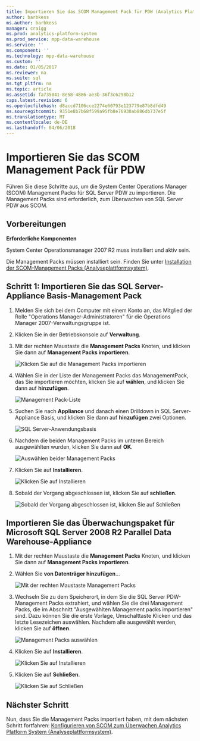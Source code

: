 ```yaml
---
title: Importieren Sie das SCOM Management Pack für PDW (Analytics Platform System)
author: barbkess
ms.author: barbkess
manager: craigg
ms.prod: analytics-platform-system
ms.prod_service: mpp-data-warehouse
ms.service: ''
ms.component: ''
ms.technology: mpp-data-warehouse
ms.custom: ''
ms.date: 01/05/2017
ms.reviewer: na
ms.suite: sql
ms.tgt_pltfrm: na
ms.topic: article
ms.assetid: fa735041-8e58-4886-ae3b-36f3c6298b12
caps.latest.revision: 6
ms.openlocfilehash: d8accd7106cce2274e60793e123779e87b8dfd49
ms.sourcegitcommit: 9351e8b7b68f599a95fb8e76930ab886db737e5f
ms.translationtype: MT
ms.contentlocale: de-DE
ms.lasthandoff: 04/06/2018
---
```

# <a name="import-the-scom-management-pack-for-pdw"></a>Importieren Sie das SCOM Management Pack für PDW
Führen Sie diese Schritte aus, um die System Center Operations Manager (SCOM) Management Packs für SQL Server PDW zu importieren. Die Management Packs sind erforderlich, zum Überwachen von SQL Server PDW aus SCOM.  
  
## <a name="BeforeBegin"></a>Vorbereitungen  
**Erforderliche Komponenten**  
  
System Center Operationsmanager 2007 R2 muss installiert und aktiv sein.  
  
Die Management Packs müssen installiert sein. Finden Sie unter [Installation der SCOM-Management Packs &#40;Analyseplattformsystem&#41;](install-the-scom-management-packs.md).  
  
## <a name="Step1"></a>Schritt 1: Importieren Sie das SQL Server-Appliance Basis-Management Pack  
  
1.  Melden Sie sich bei dem Computer mit einem Konto an, das Mitglied der Rolle "Operations Manager-Administratoren" für die Operations Manager 2007-Verwaltungsgruppe ist.  
  
2.  Klicken Sie in der Betriebskonsole auf **Verwaltung**.  
  
3.  Mit der rechten Maustaste die **Management Packs** Knoten, und klicken Sie dann auf **Management Packs importieren**.  
  
    ![Klicken Sie auf die Management Packs importieren](./media/import-the-scom-management-pack-for-pdw/SCOM_IMP.png "SCOM")  
  
4.  Wählen Sie in der Liste der Management Packs das ManagementPack, das Sie importieren möchten, klicken Sie auf **wählen**, und klicken Sie dann auf **hinzufügen**.  
  
    ![Management Pack-Liste](./media/import-the-scom-management-pack-for-pdw/SCOM_IMP2.png "SCOM_IMP2")  
  
5.  Suchen Sie nach **Appliance** und danach einen Drilldown in SQL Server-Appliance Basis, und klicken Sie dann auf **hinzufügen** zwei Optionen.  
  
    ![SQL Server-Anwendungsbasis](./media/import-the-scom-management-pack-for-pdw/SCOM_IMP3.png "SCOM_IMP3")  
  
6.  Nachdem die beiden Management Packs im unteren Bereich ausgewählten wurden, klicken Sie dann auf **OK**.  
  
    ![Auswählen beider Management Packs](./media/import-the-scom-management-pack-for-pdw/SCOM_IMP4.png "SCOM_IMP4")  
  
7.  Klicken Sie auf **Installieren**.  
  
    ![Klicken Sie auf Installieren](./media/import-the-scom-management-pack-for-pdw/SCOM_IMP5.png "SCOM_IMP5")  
  
8.  Sobald der Vorgang abgeschlossen ist, klicken Sie auf **schließen**.  
  
    ![Sobald der Vorgang abgeschlossen ist, klicken Sie auf Schließen](./media/import-the-scom-management-pack-for-pdw/SCOM_IMP6.png "SCOM_IMP6")  
  
## <a name="Step2"></a>Importieren Sie das Überwachungspaket für Microsoft SQL Server 2008 R2 Parallel Data Warehouse-Appliance  
  
1.  Mit der rechten Maustaste die **Management Packs** Knoten, und klicken Sie dann auf **Management Packs importieren**.  
  
2.  Wählen Sie **von Datenträger hinzufügen**...  
  
    ![Mit der rechten Maustaste Management Packs](./media/import-the-scom-management-pack-for-pdw/SCOM_PDW.png "SCOM_PDW")  
  
3.  Wechseln Sie zu dem Speicherort, in dem Sie die SQL Server PDW-Management Packs extrahiert, und wählen Sie die drei Management Packs, die im Abschnitt "Ausgewählten Management packs importieren" sind. Dazu können Sie die erste Vorlage, Umschalttaste Klicken und das letzte Lesezeichen auswählen. Nachdem alle ausgewählt werden, klicken Sie auf **öffnen**.  
  
    ![Management Packs auswählen](./media/import-the-scom-management-pack-for-pdw/SCOM_PDW2.png "SCOM_PDW2")  
  
4.  Klicken Sie auf **Installieren**.  
  
    ![Klicken Sie auf Installieren](./media/import-the-scom-management-pack-for-pdw/SCOM_PDW3.png "SCOM_PDW3")  
  
5.  Klicken Sie auf **Schließen**.  
  
    ![Klicken Sie auf Schließen](./media/import-the-scom-management-pack-for-pdw/SCOM_PDW4.png "SCOM_PDW4")  
  
## <a name="next-step"></a>Nächster Schritt  
Nun, dass Sie die Management Packs importiert haben, mit dem nächsten Schritt fortfahren: [Konfigurieren von SCOM zum Überwachen Analytics Platform System &#40;Analyseplattformsystem&#41;](configure-scom-to-monitor-analytics-platform-system.md).  
  
<!-- MISSING LINKS ## See Also  
[Common Metadata Query Examples &#40;SQL Server PDW&#41;](../sqlpdw/common-metadata-query-examples-sql-server-pdw.md)  -->  
  
